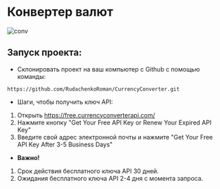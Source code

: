 # Конвертер валют

![conv](https://github.com/RudachenkoRoman/CurrencyConverter/assets/97969577/aa080d78-d804-4429-aa85-7c51dd67be4e)

## Запуск проекта:
* Склонировать проект на ваш компьютер с Github с помощью команды:
```
https://github.com/RudachenkoRoman/CurrencyConverter.git
```
* Шаги, чтобы получить ключ API:
1. Открыть https://free.currencyconverterapi.com/
2. Нажмите кнопку "Get Your Free API Key or Renew Your Expired API Key"
3. Введите свой адрес электронной почты и нажмите "Get Your Free API Key After 3-5 Business Days"

* **Важно!**
1. Срок действия бесплатного ключа API 30 дней.
2. Ожидания бесплатного ключа API 2-4 дня с момента запроса. 
